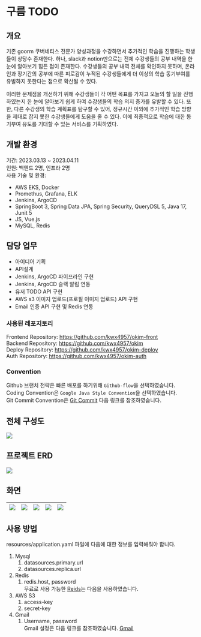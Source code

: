 # 구름 TODO
## 개요
기존 goorm 쿠버네티스 전문가 양성과정을 수강하면서 추가적인 학습을 진행하는 학생들이 상당수 존재한다. 허나, slack과 notion만으로는 전체 수강생들의 공부 내역을 한 눈에 알아보기 힘든 점이 존재한다. 수강생들의 공부 내역 전체를 확인하지 못하며, 온라인과 장기간의 공부에 따른 피로감이 누적된 수강생들에게 더 이상의 학습 동기부여를 유발하지 못한다는 점으로 확산될 수 있다.

이러한 문제점을 개선하기 위해 수강생들이 각 어떤 목표를 가지고 오늘의 할 일을 진행하였는지 한 눈에 알아보기 쉽게 하여 수강생들의 학습 의지 증가를 유발할 수 있다. 또한, 다른 수강생의 학습 계획표를 탐구할 수 있어, 정규시간 이외에 추가적인 학습 방향을 제대로 잡지 못한 수강생들에게 도움을 줄 수 있다. 이에 최종적으로 학습에 대한 동기부여 유도를 기대할 수 있는 서비스를 기획하였다.

## 개발 환경
기간: 2023.03.13 ~ 2023.04.11  
인원: 백엔드 2명, 인프라 2명  
사용 기술 및 환경: 
- AWS EKS, Docker
- Promethus, Grafana, ELK
- Jenkins, ArgoCD 
- SpringBoot 3, Spring Data JPA, Spring Security, QueryDSL 5, Java 17, Junit 5
- JS, Vue.js  
- MySQL, Redis

## 담당 업무
- 아이디어 기획
- API설계
- Jenkins, ArgoCD 파이프라인 구현
- Jenkins, ArgoCD 슬랙 알림 연동
- 유저 TODO API 구현
- AWS s3 이미지 업로드(프로필 이미지 업로드) API 구현 
- Email 인증 API 구현 및 Redis 연동

### 사용된 레포지토리
Frontend Repository: https://github.com/kwx4957/okim-front  
Backend Repository: https://github.com/kwx4957/okim  
Deploy Repository: https://github.com/kwx4957/okim-deploy  
Auth Repository: https://github.com/kwx4957/okim-auth   

### Convention  
Github 브랜치 전략은 빠른 배포를 하기위해 `Github-flow`을 선택하였습니다.  
Coding Convention은 `Google Java Style Convention`을 선택하였습니다.  
Git Commit Convention은 [Git Commit](https://kdjun97.github.io/git-github/commit-convention/) 다음 링크를 참조하였습니다.


## 전체 구성도
![](https://user-images.githubusercontent.com/33277725/237890376-091728d9-d6f1-4c8d-b8c3-5268cdb8bac8.png)

## 프로젝트 ERD  
![](https://user-images.githubusercontent.com/33277725/237890379-16dcac69-acd8-4df8-8649-18e837a1638d.png)

## 화면
![](https://user-images.githubusercontent.com/33277725/237889985-efc1f410-8e3e-48fa-b53b-ba900ce8fb30.png)|![](https://user-images.githubusercontent.com/33277725/237889994-bb2c8eb9-13ac-4e5a-9dd5-1135281e504d.png)|![](https://user-images.githubusercontent.com/33277725/237889997-c0e9d824-47af-4fe3-814b-96b88a2265c2.png)|![](https://user-images.githubusercontent.com/33277725/237890004-8b3e6e4f-0d12-45f6-af62-40375888aa0e.png)|![](https://user-images.githubusercontent.com/33277725/237890011-a42478fc-042c-45cc-aa50-8c5b08a6eddc.PNG)
---|---|---|---|---|

## 사용 방법
resources/application.yaml 파일에 다음에 대한 정보를 입력해줘야 합니다.

1. Mysql
   1. datasources.primary.url
   2. datasources.replica.url
2. Redis
   1. redis.host, password  
무료로 사용 가능한 [Reids](https://app.redislabs.com/)는 다음을 사용하였습니다.   
3. AWS S3  
   1. access-key
   2. secret-key
4. Gmail
   1. Username, password  
Gmail 설정은 다음 링크를 참조하였습니다.
[Gmail](https://velog.io/@tjddus0302/Spring-Boot-%EB%A9%94%EC%9D%BC-%EB%B0%9C%EC%86%A1-%EA%B8%B0%EB%8A%A5-%EA%B5%AC%ED%98%84%ED%95%98%EA%B8%B0-Gmail)
